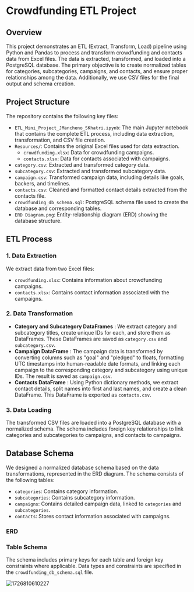 # Crowdfunding ETL Project

## Overview

This project demonstrates an ETL (Extract, Transform, Load) pipeline using Python and Pandas to process and transform crowdfunding and contacts data from Excel files. The data is extracted, transformed, and loaded into a PostgreSQL database. The primary objective is to create normalized tables for categories, subcategories, campaigns, and contacts, and ensure proper relationships among the data. Additionally, we use CSV files for the final output and schema creation.

## Project Structure

The repository contains the following key files:

* `ETL_Mini_Project_JMancheno_SKhatri.ipynb`: The main Jupyter notebook that contains the complete ETL process, including data extraction, transformation, and CSV file creation.
* `Resources/`: Contains the original Excel files used for data extraction.
  * `crowdfunding.xlsx`: Data for crowdfunding campaigns.
  * `contacts.xlsx`: Data for contacts associated with campaigns.
* `category.csv`: Extracted and transformed category data.
* `subcategory.csv`: Extracted and transformed subcategory data.
* `campaign.csv`: Transformed campaign data, including details like goals, backers, and timelines.
* `contacts.csv`: Cleaned and formatted contact details extracted from the contacts file.
* `crowdfunding_db_schema.sql`: PostgreSQL schema file used to create the database and corresponding tables.
* `ERD Diagram.png`: Entity-relationship diagram (ERD) showing the database structure.

## ETL Process

### 1. Data Extraction

We extract data from two Excel files:

* `crowdfunding.xlsx`: Contains information about crowdfunding campaigns.
* `contacts.xlsx`: Contains contact information associated with the campaigns.

### 2. Data Transformation

* **Category and Subcategory DataFrames** : We extract category and subcategory titles, create unique IDs for each, and store them as DataFrames. These DataFrames are saved as `category.csv` and `subcategory.csv`.
* **Campaign DataFrame** : The campaign data is transformed by converting columns such as "goal" and "pledged" to floats, formatting UTC timestamps into human-readable date formats, and linking each campaign to the corresponding category and subcategory using unique IDs. The result is saved as `campaign.csv`.
* **Contacts DataFrame** : Using Python dictionary methods, we extract contact details, split names into first and last names, and create a clean DataFrame. This DataFrame is exported as `contacts.csv`.

### 3. Data Loading

The transformed CSV files are loaded into a PostgreSQL database with a normalized schema. The schema includes foreign key relationships to link categories and subcategories to campaigns, and contacts to campaigns.

## Database Schema

We designed a normalized database schema based on the data transformations, represented in the ERD diagram. The schema consists of the following tables:

* `categories`: Contains category information.
* `subcategories`: Contains subcategory information.
* `campaigns`: Contains detailed campaign data, linked to `categories` and `subcategories`.
* `contacts`: Stores contact information associated with campaigns.

### ERD

### Table Schema

The schema includes primary keys for each table and foreign key constraints where applicable. Data types and constraints are specified in the `crowdfunding_db_schema.sql` file.

![1726810610227](image/README/1726810610227.png)
